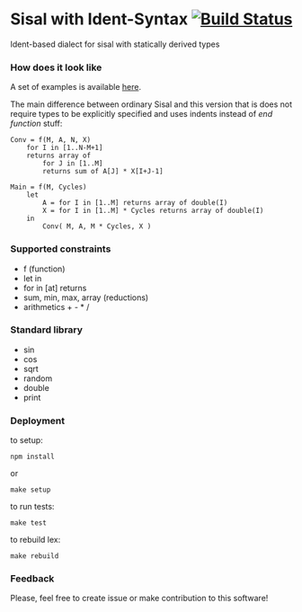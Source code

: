 Sisal with Ident-Syntax [![Build Status](https://travis-ci.org/parsifal-47/sisal-is.svg?branch=master)](https://travis-ci.org/parsifal-47/sisal-is)
========

Ident-based dialect for sisal with statically derived types

### How does it look like

A set of examples is available [here](examples/).

The main difference between ordinary Sisal and this version that is does not require types to be explicitly specified and uses indents instead of *end function* stuff:

	Conv = f(M, A, N, X)
	    for I in [1..N-M+1]
	    returns array of 
			for J in [1..M]
			returns sum of A[J] * X[I+J-1]

	Main = f(M, Cycles)
	    let
			A = for I in [1..M] returns array of double(I)
			X = for I in [1..M] * Cycles returns array of double(I)
	    in
			Conv( M, A, M * Cycles, X )


### Supported constraints

- f (function)
- let in
- for in [at] returns
- sum, min, max, array (reductions)
- arithmetics + - * /


### Standard library

- sin
- cos
- sqrt
- random
- double
- print


### Deployment

to setup:

	npm install

or

	make setup


to run tests:

	make test


to rebuild lex:

	make rebuild


### Feedback

Please, feel free to create issue or make contribution to this software!